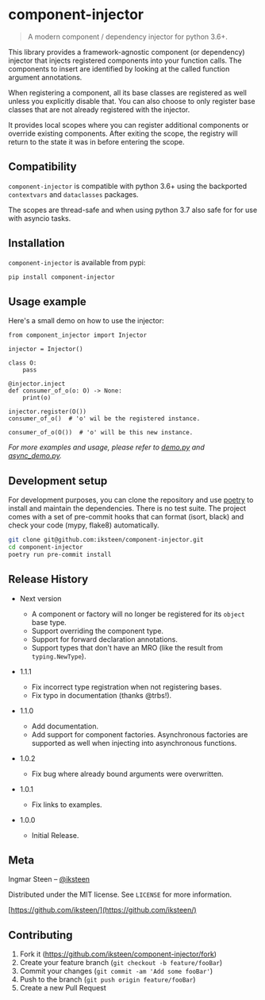 # component-injector
> A modern component / dependency injector for python 3.6+.

This library provides a framework-agnostic component (or dependency)
injector that injects registered components into your function calls.
The components to insert are identified by looking at the called
function argument annotations.

When registering a component, all its base classes are registered as
well unless you explicitly disable that. You can also choose to only
register base classes that are not already registered with the
injector.

It provides local scopes where you can register additional components
or override existing components. After exiting the scope, the registry
will return to the state it was in before entering the scope.

## Compatibility

`component-injector` is compatible with python 3.6+ using the
backported `contextvars` and `dataclasses` packages.

The scopes are thread-safe and when using python 3.7 also safe for for
use with asyncio tasks.

## Installation

`component-injector` is available from pypi:

```sh
pip install component-injector
```

## Usage example

Here's a small demo on how to use the injector:

```
from component_injector import Injector

injector = Injector()

class O:
    pass

@injector.inject
def consumer_of_o(o: O) -> None:
    print(o)

injector.register(O())
consumer_of_o()  # 'o' wil be the registered instance.

consumer_of_o(O())  # 'o' will be this new instance.
```

_For more examples and usage, please refer to
[demo.py](https://github.com/iksteen/component-injector/blob/master/demo.py)
and
[async_demo.py](https://github.com/iksteen/component-injector/blob/master/async_demo.py)._

## Development setup

For development purposes, you can clone the repository and use
[poetry](https://poetry.eustace.io/) to install and maintain the
dependencies. There is no test suite. The project comes with a set of
pre-commit hooks that can format (isort, black) and check your code
(mypy, flake8) automatically.

```sh
git clone git@github.com:iksteen/component-injector.git
cd component-injector
poetry run pre-commit install
```

## Release History

* Next version
    * A component or factory will no longer be registered for its
      `object` base type.
    * Support overriding the component type.
    * Support for forward declaration annotations.
    * Support types that don't have an MRO (like the result from
      `typing.NewType`).

* 1.1.1
    * Fix incorrect type registration when not registering bases.
    * Fix typo in documentation (thanks @trbs!).

* 1.1.0
    * Add documentation.
    * Add support for component factories. Asynchronous factories are
      supported as well when injecting into asynchronous functions.

* 1.0.2
    * Fix bug where already bound arguments were overwritten.

* 1.0.1
    * Fix links to examples.

* 1.0.0
    * Initial Release.

## Meta

Ingmar Steen – [@iksteen](https://twitter.com/iksteen)

Distributed under the MIT license. See ``LICENSE`` for more information.

[https://github.com/iksteen/](https://github.com/iksteen/)

## Contributing

1. Fork it (<https://github.com/iksteen/component-injector/fork>)
2. Create your feature branch (`git checkout -b feature/fooBar`)
3. Commit your changes (`git commit -am 'Add some fooBar'`)
4. Push to the branch (`git push origin feature/fooBar`)
5. Create a new Pull Request
